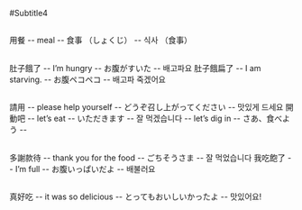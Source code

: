 #Subtitle4

##

用餐 -- meal -- 食事 （しょくじ） -- 식사 （食事）

##

肚子餓了 -- I’m hungry -- お腹がすいた -- 배고파요
肚子餓扁了 -- I am starving. -- お腹ペコペコ -- 배고파 죽겠어요

##

請用 -- please help yourself -- どうぞ召し上がってください -- 맛있게 드세요
開動吧 -- let’s eat -- いただきます -- 잘 먹겠습니다
-- let’s dig in -- さあ、食べよう --

##

多謝款待 -- thank you for the food -- ごちそうさま -- 잘 먹었습니다
我吃飽了 -- I’m full -- お腹いっぱいだよ -- 배불러요

##

真好吃 -- it was so delicious -- とってもおいしいかったよ -- 맛있어요!
